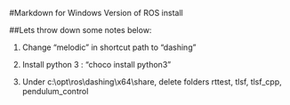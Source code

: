 #Markdown for Windows Version of ROS install


##Lets throw down some notes below:

1. Change “melodic” in shortcut path to “dashing”

2. Install python 3 : “choco install python3”

3. Under c:\opt\ros\dashing\x64\share,
delete folders rttest, tlsf, tlsf_cpp, pendulum_control